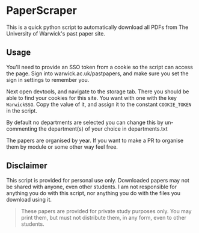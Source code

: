 # PaperScraper

This is a quick python script to automatically download all PDFs from The University of Warwick's past paper site.

## Usage

You'll need to provide an SSO token from a cookie so the script can access the page. Sign into warwick.ac.uk/pastpapers, and make sure you set the sign in settings to remember you.

Next open devtools, and navigate to the storage tab. There you should be able to find your cookies for this site. You want with one with the key `WarwickSSO`. Copy the value of it, and assign it to the constant `COOKIE_TOKEN` in the script.

By default no departments are selected you can change this by un-commenting the department(s) of your choice in departments.txt

The papers are organised by year. If you want to make a PR to organise them by module or some other way feel free.

## Disclaimer

This script is provided for personal use only. Downloaded papers may not be shared with anyone, even other students. I am not responsible for anything you do with this script, nor anything you do with the files you download using it.

> These papers are provided for private study purposes only. You may print them, but must not distribute them, in any form, even to other students.
